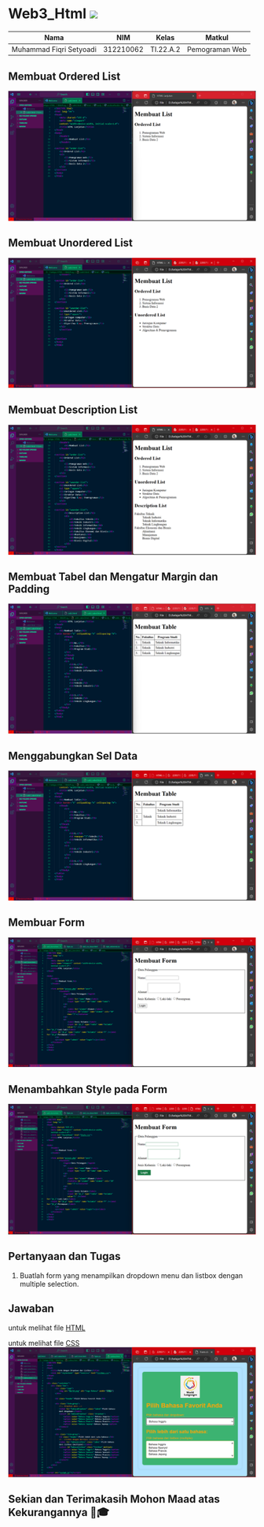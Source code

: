 # Web3_Html <img src=https://www.impingesolutions.com/wp-content/uploads/2022/07/html_css_logos.svg width ="130px">
|**Nama**|**NIM**|**Kelas**|**Matkul**|
|----|---|-----|------|
|Muhammad Fiqri Setyoadi|312210062|TI.22.A.2|Pemograman Web|

## Membuat Ordered List
![img](SS/SS1.png)

## Membuat Unordered List
![img](SS/SS2.png)

## Membuat Description List
![img](SS/SS3.png)

## Membuat Tabel dan Mengatur Margin dan Padding
![img](SS/SS4.png)

## Menggabungkan Sel Data
![img](SS/SS5.png)

## Membuar Form
![img](SS/SS6.png)

## Menambahkan Style pada Form
![img](SS/SS7.png)

## Pertanyaan dan Tugas
1. Buatlah form yang menampilkan dropdown menu dan listbox dengan multiple selection.

## Jawaban 
untuk melihat file  [HTML](Listbox.html)

untuk melihat file  [CSS](Listbox.css)
![img](SS/SS8.png)

## Sekian dan Terimakasih Mohon Maad atas Kekurangannya 🙏🎓